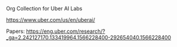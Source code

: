 Org Collection for Uber AI Labs

https://www.uber.com/us/en/uberai/

Papers:
https://eng.uber.com/research/?_ga=2.242127170.133419964.1566228400-292654040.1566228400

